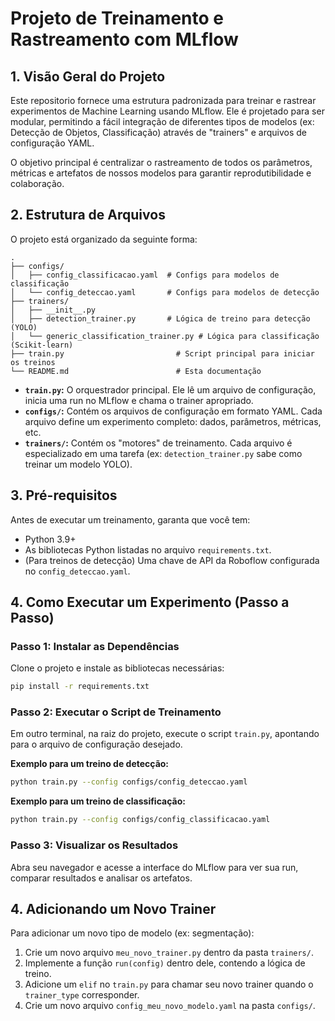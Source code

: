 # Projeto de Treinamento e Rastreamento com MLflow

## 1. Visão Geral do Projeto

Este repositorio fornece uma estrutura padronizada para treinar e rastrear experimentos de Machine Learning usando MLflow. Ele é projetado para ser modular, permitindo a fácil integração de diferentes tipos de modelos (ex: Detecção de Objetos, Classificação) através de "trainers" e arquivos de configuração YAML.

O objetivo principal é centralizar o rastreamento de todos os parâmetros, métricas e artefatos de nossos modelos para garantir reprodutibilidade e colaboração.

## 2. Estrutura de Arquivos

O projeto está organizado da seguinte forma:

```
.
├── configs/
│   ├── config_classificacao.yaml  # Configs para modelos de classificação
│   └── config_deteccao.yaml       # Configs para modelos de detecção
├── trainers/
│   ├── __init__.py
│   ├── detection_trainer.py       # Lógica de treino para detecção (YOLO)
│   └── generic_classification_trainer.py # Lógica para classificação (Scikit-learn)
├── train.py                         # Script principal para iniciar os treinos
└── README.md                        # Esta documentação
```

* **`train.py`:** O orquestrador principal. Ele lê um arquivo de configuração, inicia uma run no MLflow e chama o trainer apropriado.
* **`configs/`:** Contém os arquivos de configuração em formato YAML. Cada arquivo define um experimento completo: dados, parâmetros, métricas, etc.
* **`trainers/`:** Contém os "motores" de treinamento. Cada arquivo é especializado em uma tarefa (ex: `detection_trainer.py` sabe como treinar um modelo YOLO).

## 3. Pré-requisitos

Antes de executar um treinamento, garanta que você tem:
* Python 3.9+
* As bibliotecas Python listadas no arquivo `requirements.txt`.
* (Para treinos de detecção) Uma chave de API da Roboflow configurada no `config_deteccao.yaml`.

## 4. Como Executar um Experimento (Passo a Passo)

### Passo 1: Instalar as Dependências

Clone o projeto e instale as bibliotecas necessárias:
```bash
pip install -r requirements.txt
```

### Passo 2: Executar o Script de Treinamento

Em outro terminal, na raiz do projeto, execute o script `train.py`, apontando para o arquivo de configuração desejado.

**Exemplo para um treino de detecção:**
```bash
python train.py --config configs/config_deteccao.yaml
```

**Exemplo para um treino de classificação:**
```bash
python train.py --config configs/config_classificacao.yaml
```

### Passo 3: Visualizar os Resultados

Abra seu navegador e acesse a interface do MLflow para ver sua run, comparar resultados e analisar os artefatos.


## 4. Adicionando um Novo Trainer

Para adicionar um novo tipo de modelo (ex: segmentação):
1.  Crie um novo arquivo `meu_novo_trainer.py` dentro da pasta `trainers/`.
2.  Implemente a função `run(config)` dentro dele, contendo a lógica de treino.
3.  Adicione um `elif` no `train.py` para chamar seu novo trainer quando o `trainer_type` corresponder.
4.  Crie um novo arquivo `config_meu_novo_modelo.yaml` na pasta `configs/`.